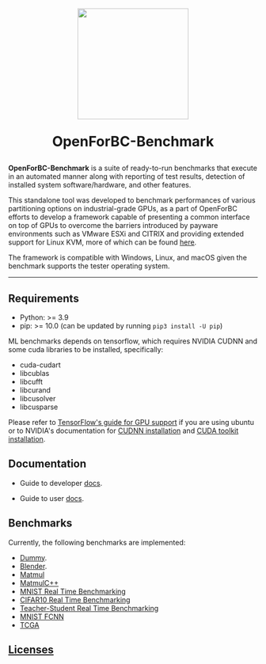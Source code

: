 <h1  align="center">

<img  src="https://i.imgur.com/l4DGFEw.png"  width="224px"/><br/>

<p>OpenForBC-Benchmark</p>

</h1>

**OpenForBC-Benchmark** is a suite of ready-to-run benchmarks that execute in an automated manner along with reporting of test results, detection of installed system software/hardware, and other features.

This standalone tool was developed to benchmark performances of various partitioning options on industrial-grade GPUs, as a part of OpenForBC efforts to develop a framework capable of presenting a common interface on top of GPUs to overcome the barriers introduced by payware environments such as VMware ESXi and CITRIX and providing extended support for Linux KVM, more of which can be found [here](https://hackmd.io/@gfronze/r1j6FIb9U).

The framework is compatible with Windows, Linux, and macOS given the benchmark supports the tester operating system.
___

## Requirements

-   Python: >= 3.9
-   pip: >= 10.0 (can be updated by running `pip3 install -U pip`)

ML benchmarks depends on tensorflow, which requires NVIDIA CUDNN and some cuda
libraries to be installed, specifically:

-   cuda-cudart
-   libcublas
-   libcufft
-   libcurand
-   libcusolver
-   libcusparse

Please refer to [TensorFlow's guide for GPU
support](https://www.tensorflow.org/install/gpu#linux_setup) if you are using
ubuntu or to NVIDIA's documentation for [CUDNN
installation](https://developer.nvidia.com/cudnn) and [CUDA toolkit
installation](https://docs.nvidia.com/cuda/cuda-installation-guide-linux/index.html).

## Documentation

- Guide to developer [docs](docs/developer-guide.md).

- Guide to user [docs](docs/user-guide.md).

## Benchmarks

Currently, the following benchmarks are implemented:

- [Dummy](benchmarks/dummy_benchmark).
- [Blender](benchmarks/blender_benchmark).
- [Matmul](benchmarks/matmul_benchmark)
- [MatmulC++](benchmarks/matmulCpp_benchmark)
- [MNIST Real Time Benchmarking](benchmarks/MNIST_realtime_benchmark)
- [CIFAR10 Real Time Benchmarking](benchmarks/CIFAR_realtime_benchmark)
- [Teacher-Student Real Time Benchmarking](benchmarks/TeacherStudent_realtime_benchmark)
- [MNIST FCNN](benchmarks/MNIST_FCNeuralNetwork)
- [TCGA](benchmarks/TCGA_topicmodeling/)



## [Licenses](LICENSE)
